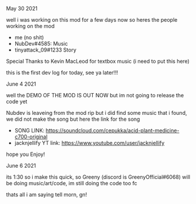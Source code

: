 May 30 2021

well i was working on this mod for a few days now so heres the people working on the mod

- me (no shit)
- NubDev#4585: Music
- tinyattack_09#1233 Story

Special Thanks to Kevin MacLeod for textbox music (i need to put this here)

this is the first dev log for today, see ya later!!!

June 4 2021

well the DEMO OF THE MOD IS OUT NOW but im not going to release the code yet

Nubdev is leaveing from the mod rip but i did find some music that i found, we did not make the song but here the link for the song

- SONG LINK: https://soundcloud.com/cepukka/acid-plant-medicine-c700-original
- jacknjellify YT link: https://www.youtube.com/user/jacknjellify

hope you Enjoy!

June 6 2021

its 1:30 so i make this quick, so Greeny (discord is GreenyOfficial#6068) will be doing music/art/code, im still doing the code too fc

thats all i am saying tell morn, gn!
